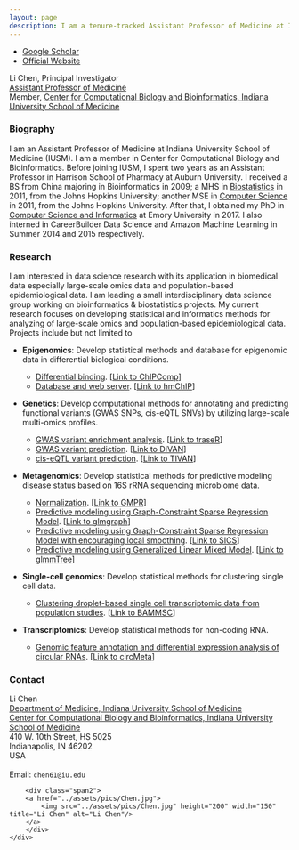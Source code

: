 ```yaml
---
layout: page
description: I am a tenure-tracked Assistant Professor of Medicine at Indiana University School of Medicine. I am also a member in Center for Computational Biology and Bioinformatics.
---
```


<div class="navbar">
  <div class="navbar-inner">
      <ul class="nav">
          <li><a href="https://scholar.google.com/citations?user=Nk-yRrcAAAAJ&hl=en">Google Scholar</a></li>
        <li><a href="">Official Website</a></li>
      </ul>
  </div>
</div>



<div class="container">
    <div class="row-fluid">
            Li Chen, Principal Investigator<br/>
            <a href="https://medicine.iu.edu/departments/internal-medicine/specialties/hematology-oncology/faculty/47520/chen-li/">Assistant Professor of Medicine</a><br/>
	    Member, <a href="https://medicine.iu.edu/research/centers-institutes/computational-biology-bioinformatics/">Center for Computational Biology and Bioinformatics, Indiana University School of Medicine</a><br/>
    </div>
</div>



###  Biography

I am an Assistant Professor of Medicine at Indiana University School of Medicine (IUSM). I am a member in Center for Computational Biology and Bioinformatics. Before joining IUSM, I spent two years as an Assistant Professor in Harrison School of Pharmacy at Auburn University. I received a BS from China majoring in Bioinformatics in 2009; a MHS in [Biostatistics](http://www.jhsph.edu/departments/biostatistics/index.html) in 2011, from the Johns Hopkins University; another MSE in [Computer Science](https://www.cs.jhu.edu/) in 2011, from the Johns Hopkins University. After that, I obtained my PhD in [Computer Science and Informatics](http://www.cs.emory.edu/site/home/) at Emory University in 2017. I also interned in CareerBuilder Data Science and Amazon Machine Learning in Summer 2014 and 2015 respectively.


### Research
I am interested in data science research with its application in biomedical data especially large-scale omics data and population-based epidemiological data. I am leading a small interdisciplinary data science group working on bioinformatics & biostatistics projects. My current research focuses on developing statistical and informatics methods for analyzing of large-scale omics and population-based epidemiological data. Projects include but not limited to 

- **Epigenomics**: 
Develop statistical methods and database for epigenomic data in differential biological conditions.
	- [Differential binding](https://academic.oup.com/bioinformatics/article-lookup/doi/10.1093/bioinformatics/btv094). [<a href="http://bioconductor.org/packages/devel/bioc/html/ChIPComp.html">Link to ChIPComp</a>]
	- [Database and web server](https://academic.oup.com/bioinformatics/article/27/10/1447/260530). [<a href="http://jilab.biostat.jhsph.edu/database/cgi-bin/hmChIP.pl">Link to hmChIP</a>]

- **Genetics**:
Develop computational methods for annotating and predicting functional variants (GWAS SNPs, cis-eQTL SNVs) by utilizing large-scale multi-omics profiles. 
	- [GWAS variant enrichment analysis](https://academic.oup.com/bioinformatics/article/32/8/1214/1744655). [<a href="http://bioconductor.org/packages/release/bioc/html/traseR.html">Link to traseR</a>]
	- [GWAS variant prediction](https://genomebiology.biomedcentral.com/articles/10.1186/s13059-016-1112-z). [<a href="https://sites.google.com/site/emorydivan/">Link to DIVAN</a>]
	- [cis-eQTL variant prediction](https://academic.oup.com/bioinformatics/advance-article/doi/10.1093/bioinformatics/bty872/5126236). [<a href="https://github.com/lichen-lab/TIVAN">Link to TIVAN</a>]

- **Metagenomics**:
Develop statistical methods for predictive modeling disease status based on 16S rRNA sequencing microbiome data.
	- [Normalization](https://peerj.com/articles/4600/). [<a href="https://github.com/lichen-lab/GMPR">Link to GMPR</a>]
	- [Predictive modeling using Graph-Constraint Sparse Regression Model](https://academic.oup.com/bioinformatics/article/31/24/3991/197681). [<a href="https://cran.r-project.org/web/packages/glmgraph/index.html">Link to glmgraph</a>]
	- [Predictive modeling using Graph-Constraint Sparse Regression Model with encouraging local smoothing](https://www.frontiersin.org/articles/10.3389/fmicb.2018.03112/abstract). [<a href="https://github.com/lichen-lab/SICS">Link to SICS</a>]
	- [Predictive modeling using Generalized Linear Mixed Model](https://www.frontiersin.org/articles/10.3389/fmicb.2018.01391/abstract). [<a href="https://github.com/lichen-lab/glmmTree">Link to glmmTree</a>]
	
- **Single-cell genomics**:
Develop statistical methods for clustering single cell  data.
	- [Clustering droplet-based single cell transcriptomic data from population studies](https://www.nature.com/articles/s41467-019-09639-3). [<a href="https://github.com/lichen-lab/BAMMSC">Link to BAMMSC</a>]

- **Transcriptomics**:
Develop statistical methods for non-coding RNA.
	- [Genomic feature annotation and differential expression analysis of circular RNAs](https://academic.oup.com/bioinformatics/advance-article/doi/10.1093/bioinformatics/btz606/5543088). [<a href="https://github.com/lichen-lab/circMeta">Link to circMeta</a>]


### Contact
<div class="container">
    <div class="row-fluid">
        <div class="span5">
            Li Chen<br/>
            <a href="https://medicine.iu.edu/departments/internal-medicine/specialties/hematology-oncology/faculty/47520/chen-li/">Department of Medicine, Indiana University School of Medicine</a><br/>
            <a href="https://medicine.iu.edu/research/centers-institutes/computational-biology-bioinformatics/">Center for Computational Biology and Bioinformatics, Indiana University School of Medicine</a><br/>
 410 W. 10th Street, HS 5025 <br/>
    Indianapolis, IN 46202<br/>
            USA<br/><br/>
            <div id="hide_email">
            Email: <code>chen61@iu.edu</code><br/>
            </div>
        </div>

        <div class="span2">
        <a href="../assets/pics/Chen.jpg">
            <img src="../assets/pics/Chen.jpg" height="200" width="150" title="Li Chen" alt="Li Chen"/>
        </a>
        </div>
    </div>
</div>



